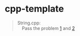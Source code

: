 # cpp-template
> String.cpp:  
  &emsp;Pass the problem [1](https://zerojudge.tw/ShowProblem?problemid=b115) and [2](https://zerojudge.tw/ShowProblem?problemid=a021)
